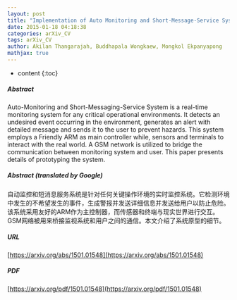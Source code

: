 ```yaml
---
layout: post
title: "Implementation of Auto Monitoring and Short-Message-Service System via GSM Modem"
date: 2015-01-18 04:18:38
categories: arXiv_CV
tags: arXiv_CV
author: Akilan Thangarajah, Buddhapala Wongkaew, Mongkol Ekpanyapong
mathjax: true
---
```


* content
{:toc}

##### Abstract
Auto-Monitoring and Short-Messaging-Service System is a real-time monitoring system for any critical operational environments. It detects an undesired event occurring in the environment, generates an alert with detailed message and sends it to the user to prevent hazards. This system employs a Friendly ARM as main controller while, sensors and terminals to interact with the real world. A GSM network is utilized to bridge the communication between monitoring system and user. This paper presents details of prototyping the system.

##### Abstract (translated by Google)
自动监控和短消息服务系统是针对任何关键操作环境的实时监控系统。它检测环境中发生的不希望发生的事件，生成警报并发送详细信息并发送给用户以防止危险。该系统采用友好的ARM作为主控制器，而传感器和终端与现实世界进行交互。 GSM网络被用来桥接监视系统和用户之间的通信。本文介绍了系统原型的细节。

##### URL
[https://arxiv.org/abs/1501.01548](https://arxiv.org/abs/1501.01548)

##### PDF
[https://arxiv.org/pdf/1501.01548](https://arxiv.org/pdf/1501.01548)


